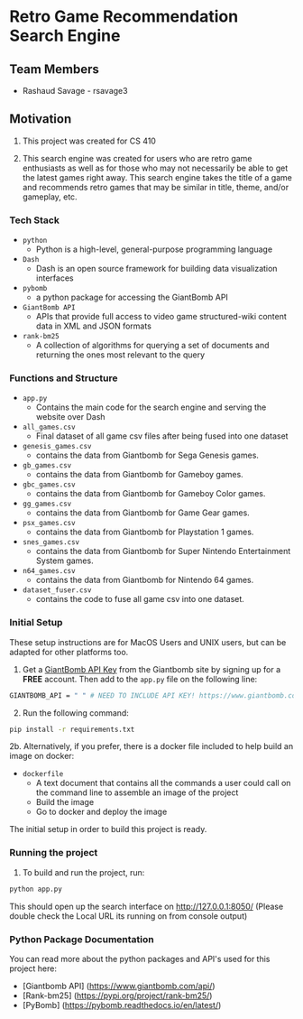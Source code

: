 # Retro Game Recommendation Search Engine

## Team Members
* Rashaud Savage - rsavage3

## Motivation
1. This project was created for CS 410 

2. This search engine was created for users who are retro game enthusiasts as well as for those who may not necessarily be able to get the latest games right away. This search engine takes the title of a game and recommends retro games that may be similar in title, theme, and/or gameplay, etc.

### Tech Stack

* `python`
    * Python is a high-level, general-purpose programming language
* `Dash`
    * Dash is an open source framework for building data visualization interfaces
* `pybomb`
    * a python package for accessing the GiantBomb API
* `GiantBomb API`
    * APIs that provide full access to video game structured-wiki content data in XML and JSON formats
* `rank-bm25`
    * A collection of algorithms for querying a set of documents and returning the ones most relevant to the query

### Functions and Structure

* `app.py`
    * Contains the main code for the search engine and serving the website over Dash
* `all_games.csv`
    * Final dataset of all game csv files after being fused into one dataset
* `genesis_games.csv`
    * contains the data from Giantbomb for Sega Genesis games.
* `gb_games.csv`
    * contains the data from Giantbomb for Gameboy games.
* `gbc_games.csv`
    * contains the data from Giantbomb for Gameboy Color games.
* `gg_games.csv`
    * contains the data from Giantbomb for Game Gear games.
* `psx_games.csv`
    * contains the data from Giantbomb for Playstation 1 games.
* `snes_games.csv`
    * contains the data from Giantbomb for Super Nintendo Entertainment System games.
* `n64_games.csv`
    * contains the data from Giantbomb for Nintendo 64 games.
* `dataset_fuser.csv`
    * contains the code to fuse all game csv into one dataset.

### Initial Setup

These setup instructions are for MacOS Users and UNIX users, but can be adapted for other platforms too.

1. Get a [GiantBomb API Key](https://www.giantbomb.com/api/) from the Giantbomb site by signing up for a **FREE** account. Then add to the `app.py` file on the following line:

```bash
GIANTBOMB_API = " " # NEED TO INCLUDE API KEY! https://www.giantbomb.com/api/
```

2. Run the following command:

```bash
pip install -r requirements.txt
```

2b. Alternatively, if you prefer, there is a docker file included to help build an image on docker:
* `dockerfile`
    * A text document that contains all the commands a user could call on the command line to assemble an image of the project
    * Build the image
    * Go to docker and deploy the image

The initial setup in order to build this project is ready.

### Running the project

1. To build and run the project, run:

```bash
python app.py
```

This should open up the search interface on http://127.0.0.1:8050/  (Please double check the Local URL its running on from console output)


### Python Package Documentation

You can read more about the python packages and API's used for this project here:

* [Giantbomb API] (https://www.giantbomb.com/api/)
* [Rank-bm25] (https://pypi.org/project/rank-bm25/)
* [PyBomb] (https://pybomb.readthedocs.io/en/latest/)

